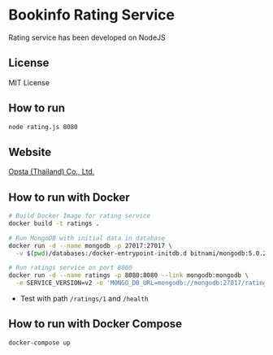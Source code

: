 # Bookinfo Rating Service

Rating service has been developed on NodeJS

## License

MIT License

## How to run

```bash
node rating.js 8080
```
## Website

[Opsta (Thailand) Co., Ltd.](https://www.opsta.co.th)

## How to run with Docker

```bash
# Build Docker Image for rating service
docker build -t ratings .

# Run MongoDB with initial data in database
docker run -d --name mongodb -p 27017:27017 \
  -v $(pwd)/databases:/docker-entrypoint-initdb.d bitnami/mongodb:5.0.2-debian-10-r2

# Run ratings service on port 8080
docker run -d --name ratings -p 8080:8080 --link mongodb:mongodb \
  -e SERVICE_VERSION=v2 -e 'MONGO_DB_URL=mongodb://mongodb:27017/ratings' ratings
```

* Test with path `/ratings/1` and `/health`

## How to run with Docker Compose

```bash
docker-compose up
```
